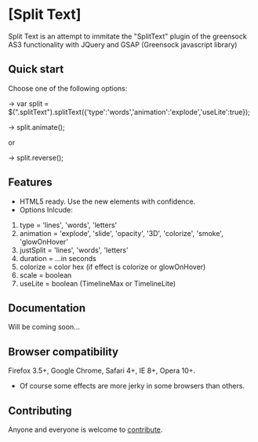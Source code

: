 # [Split Text]

Split Text is an attempt to immitate the "SplitText" plugin of the greensock 
AS3 functionality with JQuery and GSAP (Greensock javascript library)


## Quick start

Choose one of the following options:

-> var split = $(".splitText").splitText({'type':'words','animation':'explode','useLite':true});

-> split.animate();

or

-> split.reverse();

## Features

* HTML5 ready. Use the new elements with confidence.
* Options Inlcude:
1. type = 'lines', 'words', 'letters'
2. animation = 'explode', 'slide', 'opacity', '3D', 'colorize', 'smoke', 'glowOnHover'
3. justSplit = 'lines', 'words', 'letters'
4. duration = ...in seconds
5. colorize = color hex (if effect is colorize or glowOnHover)
6. scale    = boolean
7. useLite  = boolean (TimelineMax or TimelineLite)


## Documentation

Will be coming soon...

## Browser compatibility

Firefox 3.5+, Google Chrome, Safari 4+, IE 8+, Opera 10+.

* Of course some effects are more jerky in some browsers than others.

## Contributing

Anyone and everyone is welcome to [contribute](CONTRIBUTING.md).
